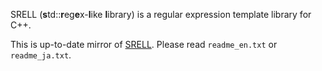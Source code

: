 SRELL (**s**td::**r**eg**e**x-**l**ike **l**ibrary) is a regular expression template library for C++.

This is up-to-date mirror of [SRELL](https://www.akenotsuki.com/misc/srell/en).
Please read `readme_en.txt` or `readme_ja.txt`.

